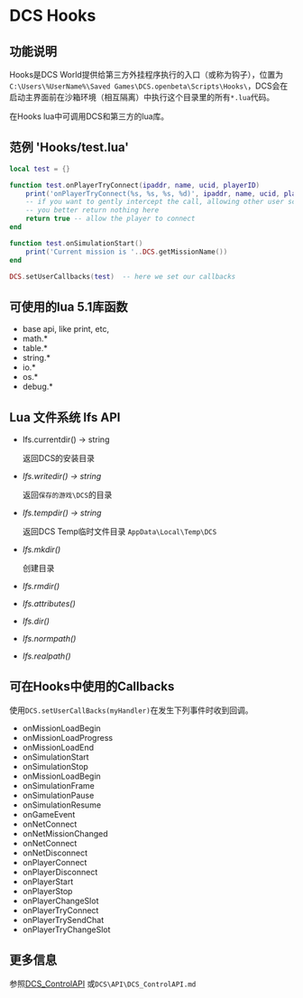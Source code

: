 # DCS Hooks

## 功能说明

Hooks是DCS World提供给第三方外挂程序执行的入口（或称为钩子），位置为`C:\Users\%UserName%\Saved Games\DCS.openbeta\Scripts\Hooks\`，DCS会在启动主界面前在沙箱环境（相互隔离）中执行这个目录里的所有`*.lua`代码。

在Hooks lua中可调用DCS和第三方的lua库。

## 范例 'Hooks/test.lua'

```lua
local test = {}

function test.onPlayerTryConnect(ipaddr, name, ucid, playerID)
    print('onPlayerTryConnect(%s, %s, %s, %d)', ipaddr, name, ucid, playerID)
    -- if you want to gently intercept the call, allowing other user scripts to get it,
    -- you better return nothing here
    return true -- allow the player to connect
end

function test.onSimulationStart()
    print('Current mission is '..DCS.getMissionName())
end

DCS.setUserCallbacks(test)  -- here we set our callbacks
```

## 可使用的lua 5.1库函数

* base api, like print, etc,
* math.\*
* table.\*
* string.\*
* io.\*
* os.\*
* debug.\*

## Lua 文件系统 lfs API

* lfs.currentdir() -> string

  返回DCS的安装目录

* _lfs.writedir() -> string_

  返回`保存的游戏\DCS`的目录

* _lfs.tempdir() -> string_

  返回DCS Temp临时文件目录 `AppData\Local\Temp\DCS`

* _lfs.mkdir()_

  创建目录

* _lfs.rmdir()_
* _lfs.attributes()_
* _lfs.dir()_
* _lfs.normpath()_
* _lfs.realpath()_

## 可在Hooks中使用的Callbacks

使用`DCS.setUserCallBacks(myHandler)`在发生下列事件时收到回调。

* onMissionLoadBegin
* onMissionLoadProgress
* onMissionLoadEnd
* onSimulationStart
* onSimulationStop
* onMissionLoadBegin
* onSimulationFrame
* onSimulationPause
* onSimulationResume
* onGameEvent
* onNetConnect
* onNetMissionChanged
* onNetConnect
* onNetDisconnect
* onPlayerConnect
* onPlayerDisconnect
* onPlayerStart
* onPlayerStop
* onPlayerChangeSlot
* onPlayerTryConnect
* onPlayerTrySendChat
* onPlayerTryChangeSlot

## 更多信息

参照[DCS_ControlAPI](doc/DCS_World开发文档/DCS_ControlAPI.md) 或`DCS\API\DCS_ControlAPI.md`



